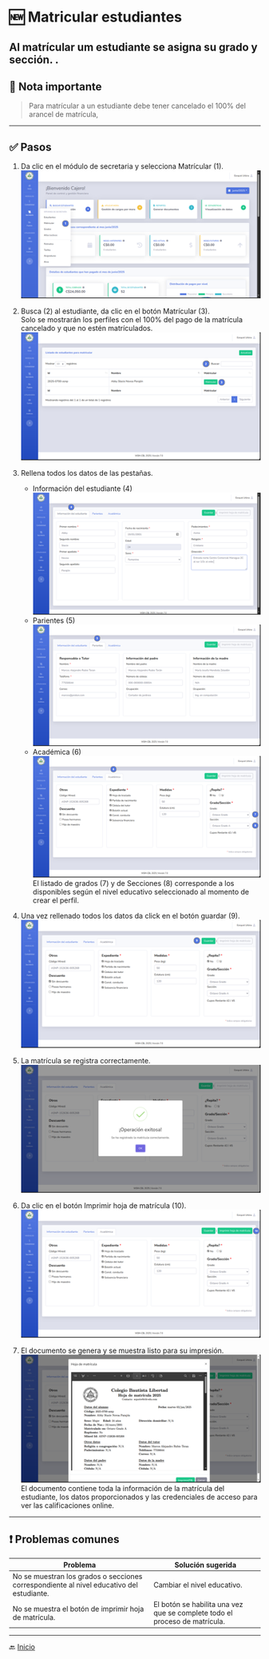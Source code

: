 # 🆕 Matricular estudiantes

Al matrícular um estudiante se asigna su grado y sección.
.
---

## 📝 Nota importante

> Para matrícular a un estudiante debe tener cancelado el 100% del arancel de matrícula,
>
---

## ✅ Pasos

1. Da clic en el módulo de secretaria y selecciona Matrícular (1).
   ![Información del estudiante](../../assets/Matricular/Matricular1.png)

   <div style="page-break-after: always;"></div>

2. Busca (2) al estudiante, da clic en el botón Matrícular (3). <br>
   Solo se mostrarán los perfiles con el 100% del pago de la matrícula cancelado y que no estén matrículados.
   ![Información del estudiante](../../assets/Matricular/Matricular2.png)
3. Rellena todos los datos de las pestañas.
    - Información del estudiante (4)
      ![Información del estudiante](../../assets/Matricular/Matricular3.png)
    - Parientes (5)
      ![Información del estudiante](../../assets/Matricular/Matricular4.png)
    - Académica (6)
      ![Información del estudiante](../../assets/Matricular/Matricular5.png)
      El listado de grados (7) y de Secciones (8) corresponde a los disponibles según
      el nivel educativo seleccionado al momento de crear el perfil.
4. Una vez rellenado todos los datos da click en el botón guardar (9).
   ![Información del estudiante](../../assets/Matricular/Matricular6.png)
5. La matrícula se registra correctamente.
   ![Información del estudiante](../../assets/Matricular/Matricular7.png)
6. Da clic en el botón Imprimir hoja de matrícula (10).
   ![Información del estudiante](../../assets/Matricular/Matricular8.png)
7. El documento se genera y se muestra listo para su impresión.
   ![Información del estudiante](../../assets/Matricular/Matricular9.png)
   El documento contiene toda la información de la matrícula del estudiante, los datos proporcionados
   y las credenciales de acceso para ver las calificaciones online.

---

<div style="page-break-after: always;"></div>

## ❗ Problemas comunes

| Problema                                                                                 | Solución sugerida                                                          |
|------------------------------------------------------------------------------------------|----------------------------------------------------------------------------|
| No se muestran los grados o secciones correspondiente al nivel educativo del estudiante. | Cambiar el nivel educativo.                                                |
| No se muestra el botón de imprimir hoja de matrícula.                                    | El botón se habilita una vez que se complete todo el proceso de matrícula. |

---

🔙 [Inicio](../../Index.md)


